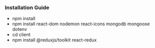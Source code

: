 ### Installation Guide
- npm install
- npm install react-dom nodemon react-icons mongodb mongoose dotenv
- cd client
- npm install @reduxjs/toolkit react-redux
